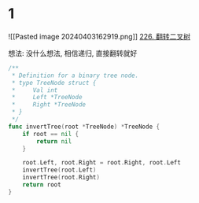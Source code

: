 # 1
![[Pasted image 20240403162919.png]]
[226. 翻转二叉树](https://leetcode.cn/problems/invert-binary-tree/)

想法: 没什么想法, 相信递归, 直接翻转就好
```go
/**
 * Definition for a binary tree node.
 * type TreeNode struct {
 *     Val int
 *     Left *TreeNode
 *     Right *TreeNode
 * }
 */
func invertTree(root *TreeNode) *TreeNode {
    if root == nil {
        return nil
    }

    root.Left, root.Right = root.Right, root.Left
    invertTree(root.Left)
    invertTree(root.Right)
    return root
}
```